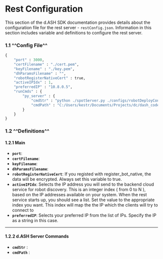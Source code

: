 # Rest Configuration

This section of the d.ASH SDK documentation provides details about the configuration file for the rest server - `restConfig.json`. Information in this section includes variable and definitions to configure the rest server.

### 1.1 ^^Config File^^

``` python
{
    "port" : 3000,
    "certFilename" : "./cert.pem",
    "keyFilename" : "./key.pem",
    "dhParamsFilename" : "",
    "robotRegisterNativeCert" : true,
    "activeIPIdx" : 1,
    "preferredIP" : "10.8.0.5",
    "runCmds" : {
        "py_server" : {
            "cmdStr" : "python ./spotServer.py ./configs/robotDeployConfig.json <!TOKEN!>",
            "cmdPath" : "C:/Users/kestr/Documents/Projects/dc/dash_code/py_server"
        }
    }
}
```

### 1.2 ^^Definitions^^

#### 1.2.1 Main

- **`port`**:
- **`certFilename`**:
- **`keyFilename`**:
- **`dhParamsFilename`**:
- **`robotRegisterNativeCert`**:  If you registed with register_bot_native, the data will be encrypted. Always set this variable to true.
- **`activeIPIdx`**: Selects the IP address you will send to the backend cloud service for robot discovery. This is an integer index ( from 0 to N ), based on the IP addresses available on your system. When the rest service starts up, you should see a list. Set the value to the appropriate index you want. This index will map the the IP which the clients will try to connect to
- **`preferredIP`**: Selects your preferred IP from the list of IPs. Specify the IP as a string in this case.

---

#### 1.2.2 d.ASH Server Commands

- **`cmdStr`** : 
- **`cmdPath`** : 
